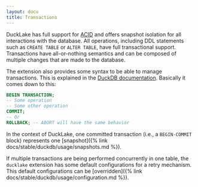 ```yaml
---
layout: docu
title: Transactions
---
```


DuckLake has full support for [ACID](https://en.wikipedia.org/wiki/ACID) and offers snapshot isolation for all interactions with the database.
All operations, including DDL statements such as `CREATE TABLE` or `ALTER TABLE`, have full transactional support.
Transactions have all-or-nothing semantics and can be composed of multiple changes that are made to the database.

The extension also provides some syntax to be able to manage transactions. This is explained in the [DuckDB documentation](https://duckdb.org/docs/stable/sql/statements/transactions). Basically it comes down to this:

```sql
BEGIN TRANSACTION;
-- Some operation
-- Some other operation
COMMIT;
-- Or
ROLLBACK; -- ABORT will have the same behavior
```

In the context of DuckLake, one committed transaction (i.e., a `BEGIN-COMMIT` block) represents one [snapshot]({% link docs/stable/duckdb/usage/snapshots.md %}).

If multiple transactions are being performed concurrently in one table, the `ducklake` extension has some default configurations for a retry mechanism. This default configurations can be [overridden]({% link docs/stable/duckdb/usage/configuration.md %}).
